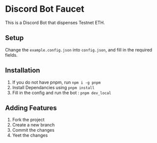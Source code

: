 # Discord Bot Faucet

This is a Discord Bot that dispenses Testnet ETH.

## Setup

Change the `example.config.json` into `config.json`, and fill in the required fields.

## Installation

1. If you do not have pnpm, run `npm i -g pnpm`
2. Install Dependancies using `pnpm install`
3. Fill in the config and run the bot : `pnpm dev_local`

## Adding Features

1. Fork the project
2. Create a new branch
3. Commit the changes
4. Yeet the changes
